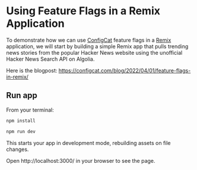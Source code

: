 # Using Feature Flags in a Remix Application

To demonstrate how we can use [ConfigCat](https://configcat.com/) feature flags in a [Remix](https://remix.run/) application, we will start by building a simple Remix app that pulls trending news stories from the popular Hacker News website using the unofficial Hacker News Search API on Algolia.

Here is the blogpost: https://configcat.com/blog/2022/04/01/feature-flags-in-remix/

## Run app

From your terminal:

```sh
npm install
```
```sh
npm run dev
```

This starts your app in development mode, rebuilding assets on file changes.

Open http://localhost:3000/ in your browser to see the page.

